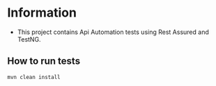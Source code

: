# Information
- This project contains Api Automation tests using Rest Assured and TestNG.

## How to run tests
```
mvn clean install
```
